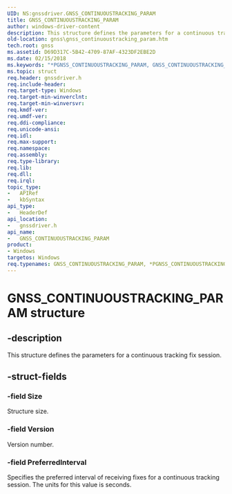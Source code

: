 ```yaml
---
UID: NS:gnssdriver.GNSS_CONTINUOUSTRACKING_PARAM
title: GNSS_CONTINUOUSTRACKING_PARAM
author: windows-driver-content
description: This structure defines the parameters for a continuous tracking fix session.
old-location: gnss\gnss_continuoustracking_param.htm
tech.root: gnss
ms.assetid: D69D317C-5B42-4709-87AF-4323DF2EBE2D
ms.date: 02/15/2018
ms.keywords: "*PGNSS_CONTINUOUSTRACKING_PARAM, GNSS_CONTINUOUSTRACKING_PARAM, GNSS_CONTINUOUSTRACKING_PARAM structure [Sensor Devices], PGNSS_CONTINUOUSTRACKING_PARAM, PGNSS_CONTINUOUSTRACKING_PARAM structure pointer [Sensor Devices], gnss.gnss_continuoustracking_param, gnssdriver/GNSS_CONTINUOUSTRACKING_PARAM, gnssdriver/PGNSS_CONTINUOUSTRACKING_PARAM"
ms.topic: struct
req.header: gnssdriver.h
req.include-header: 
req.target-type: Windows
req.target-min-winverclnt: 
req.target-min-winversvr: 
req.kmdf-ver: 
req.umdf-ver: 
req.ddi-compliance: 
req.unicode-ansi: 
req.idl: 
req.max-support: 
req.namespace: 
req.assembly: 
req.type-library: 
req.lib: 
req.dll: 
req.irql: 
topic_type:
-	APIRef
-	kbSyntax
api_type:
-	HeaderDef
api_location:
-	gnssdriver.h
api_name:
-	GNSS_CONTINUOUSTRACKING_PARAM
product:
- Windows
targetos: Windows
req.typenames: GNSS_CONTINUOUSTRACKING_PARAM, *PGNSS_CONTINUOUSTRACKING_PARAM
---
```


# GNSS_CONTINUOUSTRACKING_PARAM structure


## -description


This structure defines the parameters for a continuous tracking fix session.


## -struct-fields




### -field Size

Structure size.


### -field Version

Version number.


### -field PreferredInterval

Specifies the preferred interval of receiving fixes for a continuous tracking session. The units for this value is seconds.

